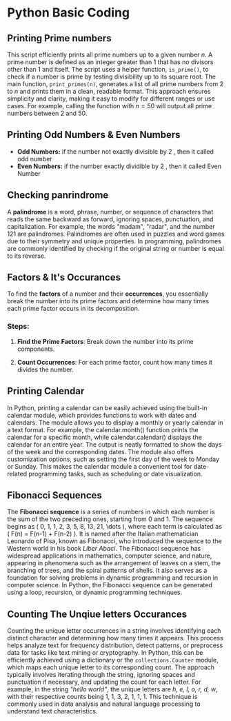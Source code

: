 # Python Basic Coding

## Printing Prime numbers

This script efficiently prints all prime numbers up to a given number $n$. A prime number is defined as an integer greater than 1 that has no divisors other than 1 and itself. The script uses a helper function, `is_prime()`, to check if a number is prime by testing divisibility up to its square root. The main function, `print_primes(n)`, generates a list of all prime numbers from 2 to $n$ and prints them in a clean, readable format. This approach ensures simplicity and clarity, making it easy to modify for different ranges or use cases. For example, calling the function with $n = 50$ will output all prime numbers between 2 and 50.

## Printing Odd Numbers & Even Numbers

-   **Odd Numbers:** if the number not exactly divisible by 2 , then it called odd number
-   **Even Numbers:** if the number exactly dividible by 2 , then it called Even Number

## Checking panrindrome

A **palindrome** is a word, phrase, number, or sequence of characters that reads the same backward as forward, ignoring spaces, punctuation, and capitalization. For example, the words "madam", "radar", and the number 121 are palindromes. Palindromes are often used in puzzles and word games due to their symmetry and unique properties. In programming, palindromes are commonly identified by checking if the original string or number is equal to its reverse.

## Factors & It's Occurances

To find the **factors** of a number and their **occurrences**, you essentially break the number into its prime factors and determine how many times each prime factor occurs in its decomposition.

### Steps:

1.  **Find the Prime Factors**: Break down the number into its prime components.

2.  **Count Occurrences**: For each prime factor, count how many times it divides the number.

## Printing Calendar
In Python, printing a calendar can be easily achieved using the built-in calendar module, which provides functions to work with dates and calendars. The module allows you to display a monthly or yearly calendar in a text format. For example, the calendar.month() function prints the calendar for a specific month, while calendar.calendar() displays the calendar for an entire year. The output is neatly formatted to show the days of the week and the corresponding dates. The module also offers customization options, such as setting the first day of the week to Monday or Sunday. This makes the calendar module a convenient tool for date-related programming tasks, such as scheduling or date visualization. 

## Fibonacci Sequences 

The **Fibonacci sequence** is a series of numbers in which each number is the sum of the two preceding ones, starting from 0 and 1. The sequence begins as \( 0, 1, 1, 2, 3, 5, 8, 13, 21, \dots \), where each term is calculated as \( F(n) = F(n-1) + F(n-2) \). It is named after the Italian mathematician Leonardo of Pisa, known as Fibonacci, who introduced the sequence to the Western world in his book *Liber Abaci*. The Fibonacci sequence has widespread applications in mathematics, computer science, and nature, appearing in phenomena such as the arrangement of leaves on a stem, the branching of trees, and the spiral patterns of shells. It also serves as a foundation for solving problems in dynamic programming and recursion in computer science. In Python, the Fibonacci sequence can be generated using a loop, recursion, or dynamic programming techniques.

## Counting The Unqiue letters Occurances

Counting the unique letter occurrences in a string involves identifying each distinct character and determining how many times it appears. This process helps analyze text for frequency distribution, detect patterns, or preprocess data for tasks like text mining or cryptography. In Python, this can be efficiently achieved using a dictionary or the `collections.Counter` module, which maps each unique letter to its corresponding count. The approach typically involves iterating through the string, ignoring spaces and punctuation if necessary, and updating the count for each letter. For example, in the string *"hello world"*, the unique letters are *h, e, l, o, r, d, w*, with their respective counts being 1, 1, 3, 2, 1, 1, 1. This technique is commonly used in data analysis and natural language processing to understand text characteristics.
